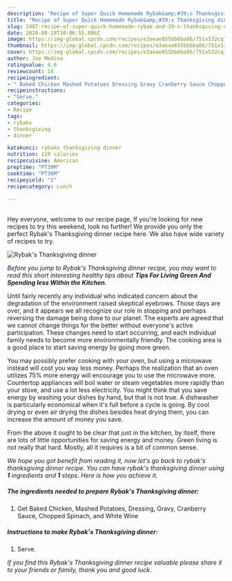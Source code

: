 ```yaml
---
description: "Recipe of Super Quick Homemade Rybak&amp;#39;s Thanksgiving dinner"
title: "Recipe of Super Quick Homemade Rybak&amp;#39;s Thanksgiving dinner"
slug: 2487-recipe-of-super-quick-homemade-rybak-and-39-s-thanksgiving-dinner
date: 2020-08-28T10:06:55.806Z
image: https://img-global.cpcdn.com/recipes/e3aeae655bb6ba86/751x532cq70/rybaks-thanksgiving-dinner-recipe-main-photo.jpg
thumbnail: https://img-global.cpcdn.com/recipes/e3aeae655bb6ba86/751x532cq70/rybaks-thanksgiving-dinner-recipe-main-photo.jpg
cover: https://img-global.cpcdn.com/recipes/e3aeae655bb6ba86/751x532cq70/rybaks-thanksgiving-dinner-recipe-main-photo.jpg
author: Joe Medina
ratingvalue: 4.6
reviewcount: 14
recipeingredient:
- " Baked Chicken Mashed Potatoes Dressing Gravy Cranberry Sauce Chopped Spinach and White Wine"
recipeinstructions:
- "Serve."
categories:
- Recipe
tags:
- rybaks
- thanksgiving
- dinner

katakunci: rybaks thanksgiving dinner 
nutrition: 119 calories
recipecuisine: American
preptime: "PT30M"
cooktime: "PT36M"
recipeyield: "2"
recipecategory: Lunch

---
```

<br>
Hey everyone, welcome to our recipe page, If you're looking for new recipes to try this weekend, look no further! We provide you only the perfect Rybak&#39;s Thanksgiving dinner recipe here. We also have wide variety of recipes to try.
<br>


![Rybak&#39;s Thanksgiving dinner](https://img-global.cpcdn.com/recipes/e3aeae655bb6ba86/751x532cq70/rybaks-thanksgiving-dinner-recipe-main-photo.jpg)

<i>Before you jump to Rybak&#39;s Thanksgiving dinner recipe, you may want to read this short interesting healthy tips about 
<strong>Tips For Living Green And Spending less Within the Kitchen</strong>.</i>
</br>

Until fairly recently any individual who indicated concern about the degradation of the environment raised skeptical eyebrows. Those days are over, and it appears we all recognize our role in stopping and perhaps reversing the damage being done to our planet. The experts are agreed that we cannot change things for the better without everyone's active participation. These changes need to start occurring, and each individual family needs to become more environmentally friendly. The cooking area is a good place to start saving energy by going more green.

You may possibly prefer cooking with your oven, but using a microwave instead will cost you way less money. Perhaps the realization that an oven utilizes 75% more energy will encourage you to use the microwave more. Countertop appliances will boil water or steam vegetables more rapidly than your stove, and use a lot less electricity. You might think that you save energy by washing your dishes by hand, but that is not true. A dishwasher is particularly economical when it's full before a cycle is going. By cool drying or even air drying the dishes besides heat drying them, you can increase the amount of money you save.

From the above it ought to be clear that just in the kitchen, by itself, there are lots of little opportunities for saving energy and money. Green living is not really that hard. Mostly, all it requires is a bit of common sense.


<i>We hope you got benefit from reading it, now let's go back to rybak&#39;s thanksgiving dinner recipe. You can have rybak&#39;s thanksgiving dinner using <strong>1</strong> ingredients and <strong>1</strong> steps. Here is how you achieve it.
</i>

##### The ingredients needed to prepare Rybak&#39;s Thanksgiving dinner:

1. Get  Baked Chicken, Mashed Potatoes, Dressing, Gravy, Cranberry Sauce, Chopped Spinach, and White Wine


##### Instructions to make Rybak&#39;s Thanksgiving dinner:

1. Serve.


<i>If you find this Rybak&#39;s Thanksgiving dinner recipe valuable please share it to your friends or family, thank you and good luck.</i>
